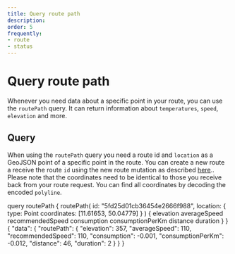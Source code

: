 ```yaml
---
title: Query route path
description: 
order: 5
frequently: 
- route
- status
---
```


# Query route path
Whenever you need data about a specific point in your route, you can use the `routePath` query. It can return information about `temperatures`, `speed`, `elevation` and more. 

## Query
When using the `routePath` query you need a route id and `location` as a GeoJSON point of a specific point in the route. You can create a new route a receive the route `id` using the new route mutation as described [here](/API-Reference/Routes/mutate-route).. Please note that the coordinates need to be identical to those you receive back from your route request. You can find all coordinates by decoding the encoded `polyline`. 

<schema name="routePath" :frequent="frequently"></schema>

<response error="routePath"></response>

<playground>
<code-block lang="graphql" type="query" edit-url="https://playground.chargetrip.com/page=getRoute">
query routePath {
  routePath(
    id: "5fd25d01cb36454e2666f988", 
    location: {
      type: Point
      coordinates: [11.61653, 50.04779]
    }
  ) {
  	elevation
    averageSpeed
    recommendedSpeed
    consumption
    consumptionPerKm
    distance
    duration
  }
}
</code-block>
<code-block lang="json" type="response">
{
  "data": {
    "routePath": {
      "elevation": 357,
      "averageSpeed": 110,
      "recommendedSpeed": 110,
      "consumption": -0.001,
      "consumptionPerKm": -0.012,
      "distance": 46,
      "duration": 2
    }
  }
}
</code-block>
</playground>
